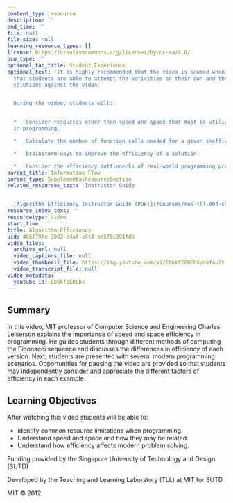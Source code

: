 ```yaml
---
content_type: resource
description: ''
end_time: ''
file: null
file_size: null
learning_resource_types: []
license: https://creativecommons.org/licenses/by-nc-sa/4.0/
ocw_type: ''
optional_tab_title: Student Experience
optional_text: 'It is highly recommended that the video is paused when prompted so
  that students are able to attempt the activities on their own and then check their
  solutions against the video.


  During the video, students will:


  *   Consider resources other than speed and space that must be utilized efficiently
  in programming.

  *   Calculate the number of function calls needed for a given inefficient solution.

  *   Brainstorm ways to improve the efficiency of a solution.

  *   Consider the efficiency bottlenecks of real-world programming problems.'
parent_title: Information Flow
parent_type: SupplementalResourceSection
related_resources_text: 'Instructor Guide


  [Algorithm Efficiency Instructor Guide (PDF)](/courses/res-tll-004-stem-concept-videos-fall-2013/resources/mitres_tll-004f13_algo_ig)'
resource_index_text: ''
resourcetype: Video
start_time: ''
title: Algorithm Efficiency
uid: 486f79fe-3902-b4af-c9c4-bd578c991fd6
video_files:
  archive_url: null
  video_captions_file: null
  video_thumbnail_file: https://img.youtube.com/vi/Eb6kf2EOEhk/default.jpg
  video_transcript_file: null
video_metadata:
  youtube_id: Eb6kf2EOEhk
---
```


Summary
-------

In this video, MIT professor of Computer Science and Engineering Charles Leiserson explains the importance of speed and space efficiency in programming. He guides students through different methods of computing the Fibonacci sequence and discusses the differences in efficiency of each version. Next, students are presented with several modern programming scenarios. Opportunities for pausing the video are provided so that students may independently consider and appreciate the different factors of efficiency in each example.

Learning Objectives
-------------------

After watching this video students will be able to:

*   Identify common resource limitations when programming.
*   Understand speed and space and how they may be related.
*   Understand how efficiency affects modern problem solving.

Funding provided by the Singapore University of Technology and Design (SUTD)

Developed by the Teaching and Learning Laboratory (TLL) at MIT for SUTD

MIT © 2012

